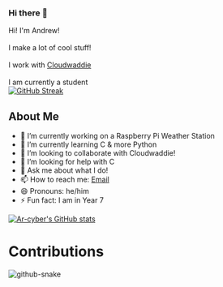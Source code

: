 ### Hi there 👋 
Hi! I'm Andrew! <br>
<br>
I make a lot of cool stuff! 
<br><br>
I work with <a href="https://github.com/cloudwaddie">Cloudwaddie</a>
<br><br>
I am currently a student 
<br>
[![GitHub Streak](https://streak-stats.demolab.com/?user=ar-cyber)](https://git.io/streak-stats)


## About Me

- 🔭 I’m currently working on a Raspberry Pi Weather Station
- 🌱 I’m currently learning C & more Python
- 👯 I’m looking to collaborate with Cloudwaddie!
- 🤔 I’m looking for help with C
- 💬 Ask me about what I do!
- 📫 How to reach me: <a href="mailto:andrew@cbc.robinand.tech">Email</a>
- 😄 Pronouns: he/him
- ⚡ Fun fact: I am in Year 7

[![Ar-cyber's GitHub stats](https://github-readme-stats.vercel.app/api?username=ar-cyber)](https://github.com/ar-cyber)


# Contributions

<picture>
  <source media="(prefers-color-scheme: dark)" srcset="https://raw.githubusercontent.com/ar-cyber/ar-cyber/output/github-contribution-grid-snake-dark.svg" />
  <source media="(prefers-color-scheme: light)" srcset="https://raw.githubusercontent.com/ar-cyber/ar-cyber/output/github-snake.svg" />
  <img alt="github-snake" src="https://raw.githubusercontent.com/ar-cyber/ar-cyber/output/github-snake.svg" />
</picture>
